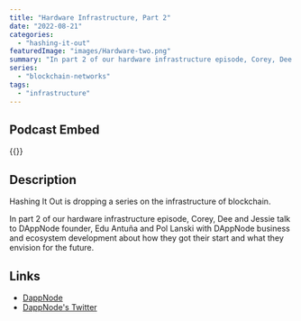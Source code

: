 ```yaml
---
title: "Hardware Infrastructure, Part 2"
date: "2022-08-21"
categories: 
  - "hashing-it-out"
featuredImage: "images/Hardware-two.png"
summary: "In part 2 of our hardware infrastructure episode, Corey, Dee and Jessie talk to DAppNode founder, Edu Antuña and Pol Lanski with DAppNode business and ecosystem development about how they got their start and what they envision for the future."
series:
  - "blockchain-networks"
tags:
  - "infrastructure"
---
```


## Podcast Embed
{{<podcast-embed url="https://embed.sounder.fm/play/459689">}}


## Description
Hashing It Out is dropping a series on the infrastructure of blockchain.

In part 2 of our hardware infrastructure episode, Corey, Dee and Jessie talk to DAppNode founder, Edu Antuña and Pol Lanski with DAppNode business and ecosystem development about how they got their start and what they envision for the future.

## Links 
- [DappNode](https://dappnode.io)
- [DappNode's Twitter](https://twitter.com/dappnode)

